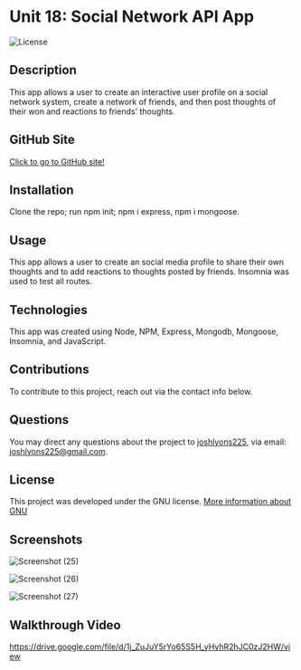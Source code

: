 # Unit 18: Social Network API App

![License](https://img.shields.io/badge/License-GNU-brightgreen)

## Description

This app allows a user to create an interactive user profile on a social network system, create a network of friends, and then post thoughts of their won and reactions to friends' thoughts.

## GitHub Site

[Click to go to GitHub site!](https://github.com/joshlyons225/mongo-splashdown)

## Installation

Clone the repo; run npm init; npm i express, npm i mongoose.

## Usage

This app allows a user to create an social media profile to share their own thoughts and to add reactions to thoughts posted by friends. Insomnia was used to test all routes.

## Technologies

This app was created using Node, NPM, Express, Mongodb, Mongoose, Insomnia, and JavaScript.

## Contributions

To contribute to this project, reach out via the contact info below.

## Questions

You may direct any questions about the project to [joshlyons225](https://github.com/joshlyons225), via email: [joshlyons225@gmail.com](mailto:joshlyons225@gmail.com).

## License

This project was developed under the GNU license.
[More information about GNU](https://opensource.org/licenses/GNU)

## Screenshots

![Screenshot (25)](https://user-images.githubusercontent.com/95392565/165002827-d62ab601-c0db-455c-a9f8-1bfb4f323840.png)

![Screenshot (26)](https://user-images.githubusercontent.com/95392565/165002852-8f83cae7-f8c7-47ea-a208-6f153feef385.png)

![Screenshot (27)](https://user-images.githubusercontent.com/95392565/165002866-86e35383-6b29-440f-a6d6-566e4884e097.png)

## Walkthrough Video

https://drive.google.com/file/d/1j_ZuJuY5rYo65S5H_yHvhR2hJC0zJ2HW/view
